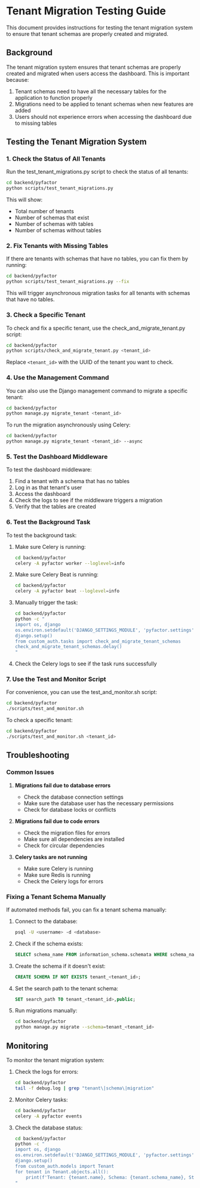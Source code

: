 # Tenant Migration Testing Guide

This document provides instructions for testing the tenant migration system to ensure that tenant schemas are properly created and migrated.

## Background

The tenant migration system ensures that tenant schemas are properly created and migrated when users access the dashboard. This is important because:

1. Tenant schemas need to have all the necessary tables for the application to function properly
2. Migrations need to be applied to tenant schemas when new features are added
3. Users should not experience errors when accessing the dashboard due to missing tables

## Testing the Tenant Migration System

### 1. Check the Status of All Tenants

Run the test_tenant_migrations.py script to check the status of all tenants:

```bash
cd backend/pyfactor
python scripts/test_tenant_migrations.py
```

This will show:
- Total number of tenants
- Number of schemas that exist
- Number of schemas with tables
- Number of schemas without tables

### 2. Fix Tenants with Missing Tables

If there are tenants with schemas that have no tables, you can fix them by running:

```bash
cd backend/pyfactor
python scripts/test_tenant_migrations.py --fix
```

This will trigger asynchronous migration tasks for all tenants with schemas that have no tables.

### 3. Check a Specific Tenant

To check and fix a specific tenant, use the check_and_migrate_tenant.py script:

```bash
cd backend/pyfactor
python scripts/check_and_migrate_tenant.py <tenant_id>
```

Replace `<tenant_id>` with the UUID of the tenant you want to check.

### 4. Use the Management Command

You can also use the Django management command to migrate a specific tenant:

```bash
cd backend/pyfactor
python manage.py migrate_tenant <tenant_id>
```

To run the migration asynchronously using Celery:

```bash
cd backend/pyfactor
python manage.py migrate_tenant <tenant_id> --async
```

### 5. Test the Dashboard Middleware

To test the dashboard middleware:

1. Find a tenant with a schema that has no tables
2. Log in as that tenant's user
3. Access the dashboard
4. Check the logs to see if the middleware triggers a migration
5. Verify that the tables are created

### 6. Test the Background Task

To test the background task:

1. Make sure Celery is running:
   ```bash
   cd backend/pyfactor
   celery -A pyfactor worker --loglevel=info
   ```

2. Make sure Celery Beat is running:
   ```bash
   cd backend/pyfactor
   celery -A pyfactor beat --loglevel=info
   ```

3. Manually trigger the task:
   ```bash
   cd backend/pyfactor
   python -c "
   import os, django
   os.environ.setdefault('DJANGO_SETTINGS_MODULE', 'pyfactor.settings')
   django.setup()
   from custom_auth.tasks import check_and_migrate_tenant_schemas
   check_and_migrate_tenant_schemas.delay()
   "
   ```

4. Check the Celery logs to see if the task runs successfully

### 7. Use the Test and Monitor Script

For convenience, you can use the test_and_monitor.sh script:

```bash
cd backend/pyfactor
./scripts/test_and_monitor.sh
```

To check a specific tenant:

```bash
cd backend/pyfactor
./scripts/test_and_monitor.sh <tenant_id>
```

## Troubleshooting

### Common Issues

1. **Migrations fail due to database errors**
   - Check the database connection settings
   - Make sure the database user has the necessary permissions
   - Check for database locks or conflicts

2. **Migrations fail due to code errors**
   - Check the migration files for errors
   - Make sure all dependencies are installed
   - Check for circular dependencies

3. **Celery tasks are not running**
   - Make sure Celery is running
   - Make sure Redis is running
   - Check the Celery logs for errors

### Fixing a Tenant Schema Manually

If automated methods fail, you can fix a tenant schema manually:

1. Connect to the database:
   ```bash
   psql -U <username> -d <database>
   ```

2. Check if the schema exists:
   ```sql
   SELECT schema_name FROM information_schema.schemata WHERE schema_name = 'tenant_<tenant_id>';
   ```

3. Create the schema if it doesn't exist:
   ```sql
   CREATE SCHEMA IF NOT EXISTS tenant_<tenant_id>;
   ```

4. Set the search path to the tenant schema:
   ```sql
   SET search_path TO tenant_<tenant_id>,public;
   ```

5. Run migrations manually:
   ```bash
   cd backend/pyfactor
   python manage.py migrate --schema=tenant_<tenant_id>
   ```

## Monitoring

To monitor the tenant migration system:

1. Check the logs for errors:
   ```bash
   cd backend/pyfactor
   tail -f debug.log | grep "tenant\|schema\|migration"
   ```

2. Monitor Celery tasks:
   ```bash
   cd backend/pyfactor
   celery -A pyfactor events
   ```

3. Check the database status:
   ```bash
   cd backend/pyfactor
   python -c "
   import os, django
   os.environ.setdefault('DJANGO_SETTINGS_MODULE', 'pyfactor.settings')
   django.setup()
   from custom_auth.models import Tenant
   for tenant in Tenant.objects.all():
       print(f'Tenant: {tenant.name}, Schema: {tenant.schema_name}, Status: {tenant.database_status}')
   "